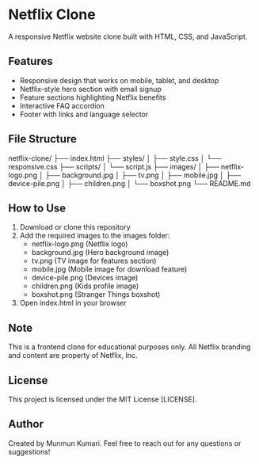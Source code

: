# Netflix Clone
A responsive Netflix website clone built with HTML, CSS, and JavaScript.

## Features
- Responsive design that works on mobile, tablet, and desktop
- Netflix-style hero section with email signup
- Feature sections highlighting Netflix benefits
- Interactive FAQ accordion
- Footer with links and language selector

## File Structure
netflix-clone/
├── index.html
├── styles/
│ ├── style.css
│ └── responsive.css
├── scripts/
│ └── script.js
├── images/
│ ├── netflix-logo.png
│ ├── background.jpg
│ ├── tv.png
│ ├── mobile.jpg
│ ├── device-pile.png
│ ├── children.png
│ └── boxshot.png
└── README.md

## How to Use
1. Download or clone this repository
2. Add the required images to the images folder:
   - netflix-logo.png (Netflix logo)
   - background.jpg (Hero background image)
   - tv.png (TV image for features section)
   - mobile.jpg (Mobile image for download feature)
   - device-pile.png (Devices image)
   - children.png (Kids profile image)
   - boxshot.png (Stranger Things boxshot)
3. Open index.html in your browser

## Note
This is a frontend clone for educational purposes only. All Netflix branding and content are property of Netflix, Inc.

## License
This project is licensed under the MIT License [LICENSE].

## Author
Created by Munmun Kumari.
Feel free to reach out for any questions or suggestions!